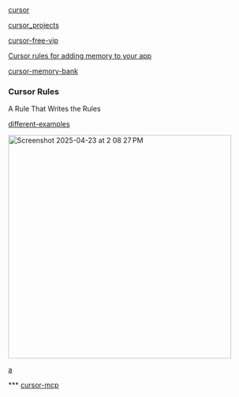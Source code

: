 [cursor](https://github.com/1mrat/cursor)

[cursor_projects](https://github.com/Kamalabot/cursor_projects/tree/main)

[cursor-free-vip](https://github.com/yeongpin/cursor-free-vip)

[Cursor rules for adding memory to your app](https://playbooks.com/rules/memory)


[cursor-memory-bank](https://github.com/vanzan01/cursor-memory-bank)


### Cursor Rules

A Rule That Writes the Rules

[different-examples](https://github.com/elie222/inbox-zero/tree/main/.cursor/rules)



<img width="452" alt="Screenshot 2025-04-23 at 2 08 27 PM" src="https://github.com/user-attachments/assets/09193fe8-c126-410c-9008-e2d5983440ed" />

[a](https://x.com/kregenrek/status/1914762195784884528)

*** [cursor-mcp](https://x.com/_avichawla/status/1936673005826195841)

